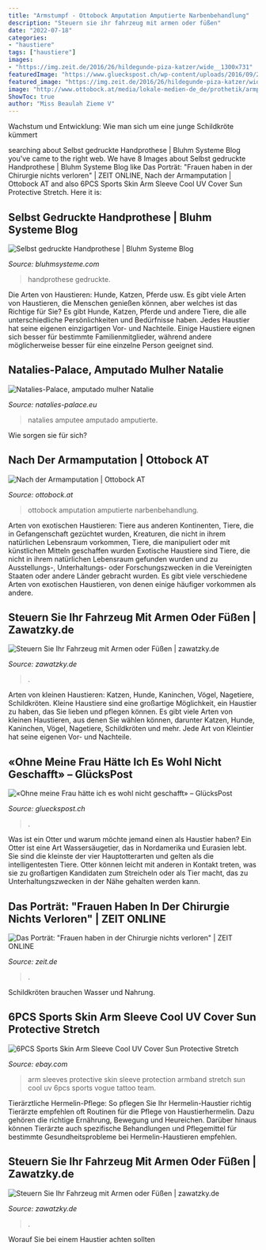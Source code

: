 ```yaml
---
title: "Armstumpf - Ottobock Amputation Amputierte Narbenbehandlung"
description: "Steuern sie ihr fahrzeug mit armen oder füßen"
date: "2022-07-18"
categories:
- "haustiere"
tags: ["haustiere"]
images:
- "https://img.zeit.de/2016/26/hildegunde-piza-katzer/wide__1300x731"
featuredImage: "https://www.glueckspost.ch/wp-content/uploads/2016/09/2016-39-Ganze-Familie-Zgraggen.jpg"
featured_image: "https://img.zeit.de/2016/26/hildegunde-piza-katzer/wide__1300x731"
image: "http://www.ottobock.at/media/lokale-medien-de_de/prothetik/armprothetik/images/anwenderin-im-bad_16_9_teaser_onecolumn.jpg"
ShowToc: true
author: "Miss Beaulah Zieme V"
---
```



Wachstum und Entwicklung: Wie man sich um eine junge Schildkröte kümmert

	

		
searching about Selbst gedruckte Handprothese | Bluhm Systeme Blog you've came to the right web. We have 8 Images about Selbst gedruckte Handprothese | Bluhm Systeme Blog like Das Porträt: &quot;Frauen haben in der Chirurgie nichts verloren&quot; | ZEIT ONLINE, Nach der Armamputation | Ottobock AT and also 6PCS Sports Skin Arm Sleeve Cool UV Cover Sun Protective Stretch. Here it is:
		
    
## Selbst Gedruckte Handprothese | Bluhm Systeme Blog

<img loading=lazy src="https://www.bluhmsysteme.com/blog/wp-content/uploads/2015/07/bionico.jpg" onerror="this.onerror=null;this.src='https://tse4.mm.bing.net/th?id=OIP.GTYbBrWmK5EGVyo-NV-UewHaEv&amp;pid=15.1';" alt="Selbst gedruckte Handprothese | Bluhm Systeme Blog">

_Source: bluhmsysteme.com_

>handprothese gedruckte. 

	

Die Arten von Haustieren: Hunde, Katzen, Pferde usw.
Es gibt viele Arten von Haustieren, die Menschen genießen können, aber welches ist das Richtige für Sie? Es gibt Hunde, Katzen, Pferde und andere Tiere, die alle unterschiedliche Persönlichkeiten und Bedürfnisse haben. Jedes Haustier hat seine eigenen einzigartigen Vor- und Nachteile. Einige Haustiere eignen sich besser für bestimmte Familienmitglieder, während andere möglicherweise besser für eine einzelne Person geeignet sind.

    
## Natalies-Palace, Amputado Mulher Natalie

<img loading=lazy src="http://www.natalies-palace.eu/Pix/Set92_Sample-beinstumpf.jpg" onerror="this.onerror=null;this.src='https://tse4.mm.bing.net/th?id=OIP.TX2ioonTRcOXUmn106avpgHaE7&amp;pid=15.1';" alt="Natalies-Palace, amputado mulher Natalie">

_Source: natalies-palace.eu_

>natalies amputee amputado amputierte. 

	

Wie sorgen sie für sich?

    
## Nach Der Armamputation | Ottobock AT

<img loading=lazy src="http://www.ottobock.at/media/lokale-medien-de_de/prothetik/armprothetik/images/anwenderin-im-bad_16_9_teaser_onecolumn.jpg" onerror="this.onerror=null;this.src='https://tse4.mm.bing.net/th?id=OIP.7LVkOPH-YRYVYPsbfBDvggHaEK&amp;pid=15.1';" alt="Nach der Armamputation | Ottobock AT">

_Source: ottobock.at_

>ottobock amputation amputierte narbenbehandlung. 

	

Arten von exotischen Haustieren: Tiere aus anderen Kontinenten, Tiere, die in Gefangenschaft gezüchtet wurden, Kreaturen, die nicht in ihrem natürlichen Lebensraum vorkommen, Tiere, die manipuliert oder mit künstlichen Mitteln geschaffen wurden
Exotische Haustiere sind Tiere, die nicht in ihrem natürlichen Lebensraum gefunden wurden und zu Ausstellungs-, Unterhaltungs- oder Forschungszwecken in die Vereinigten Staaten oder andere Länder gebracht wurden. Es gibt viele verschiedene Arten von exotischen Haustieren, von denen einige häufiger vorkommen als andere.

    
## Steuern Sie Ihr Fahrzeug Mit Armen Oder Füßen | Zawatzky.de

<img loading=lazy src="https://zawatzky.de/wp-content/uploads/2021/01/lenkhilfen-drehknopf-1.jpg" onerror="this.onerror=null;this.src='https://tse4.mm.bing.net/th?id=OIP.Xk3YieurqVEbXmKyXs3q7wHaFj&amp;pid=15.1';" alt="Steuern Sie Ihr Fahrzeug mit Armen oder Füßen | zawatzky.de">

_Source: zawatzky.de_

>. 

	

Arten von kleinen Haustieren: Katzen, Hunde, Kaninchen, Vögel, Nagetiere, Schildkröten.
Kleine Haustiere sind eine großartige Möglichkeit, ein Haustier zu haben, das Sie lieben und pflegen können. Es gibt viele Arten von kleinen Haustieren, aus denen Sie wählen können, darunter Katzen, Hunde, Kaninchen, Vögel, Nagetiere, Schildkröten und mehr. Jede Art von Kleintier hat seine eigenen Vor- und Nachteile.

    
## «Ohne Meine Frau Hätte Ich Es Wohl Nicht Geschafft» – GlücksPost

<img loading=lazy src="https://www.glueckspost.ch/wp-content/uploads/2016/09/2016-39-Ganze-Familie-Zgraggen.jpg" onerror="this.onerror=null;this.src='https://tse4.mm.bing.net/th?id=OIP.k2cegWV4Eea1CHfKU2JEdAHaEg&amp;pid=15.1';" alt="«Ohne meine Frau hätte ich es wohl nicht geschafft» – GlücksPost">

_Source: glueckspost.ch_

>. 

	

Was ist ein Otter und warum möchte jemand einen als Haustier haben?
Ein Otter ist eine Art Wassersäugetier, das in Nordamerika und Eurasien lebt. Sie sind die kleinste der vier Hauptotterarten und gelten als die intelligentesten Tiere. Otter können leicht mit anderen in Kontakt treten, was sie zu großartigen Kandidaten zum Streicheln oder als Tier macht, das zu Unterhaltungszwecken in der Nähe gehalten werden kann.

    
## Das Porträt: &quot;Frauen Haben In Der Chirurgie Nichts Verloren&quot; | ZEIT ONLINE

<img loading=lazy src="https://img.zeit.de/2016/26/hildegunde-piza-katzer/wide__1300x731" onerror="this.onerror=null;this.src='https://tse3.mm.bing.net/th?id=OIP.c_f97q4UDsaw64gutrOxLgHaEK&amp;pid=15.1';" alt="Das Porträt: &quot;Frauen haben in der Chirurgie nichts verloren&quot; | ZEIT ONLINE">

_Source: zeit.de_

>. 

	

Schildkröten brauchen Wasser und Nahrung.

    
## 6PCS Sports Skin Arm Sleeve Cool UV Cover Sun Protective Stretch

<img loading=lazy src="https://pic.elinkmall.com/HT/HT1140/1%20(2).jpg" onerror="this.onerror=null;this.src='https://tse2.mm.bing.net/th?id=OIP.CJeUsPL9EO6M3rPtUCEmlQHaHa&amp;pid=15.1';" alt="6PCS Sports Skin Arm Sleeve Cool UV Cover Sun Protective Stretch">

_Source: ebay.com_

>arm sleeves protective skin sleeve protection armband stretch sun cool uv 6pcs sports vogue tattoo team. 

	

Tierärztliche Hermelin-Pflege: So pflegen Sie Ihr Hermelin-Haustier richtig
Tierärzte empfehlen oft Routinen für die Pflege von Haustierhermelin. Dazu gehören die richtige Ernährung, Bewegung und Heureichen. Darüber hinaus können Tierärzte auch spezifische Behandlungen und Pflegemittel für bestimmte Gesundheitsprobleme bei Hermelin-Haustieren empfehlen.

    
## Steuern Sie Ihr Fahrzeug Mit Armen Oder Füßen | Zawatzky.de

<img loading=lazy src="https://zawatzky.de/wp-content/uploads/2021/01/lenkhilfen-drehgabel-1.jpg" onerror="this.onerror=null;this.src='https://tse2.mm.bing.net/th?id=OIP.ZUMH28IYojf4WdeTZljJyQHaFj&amp;pid=15.1';" alt="Steuern Sie Ihr Fahrzeug mit Armen oder Füßen | zawatzky.de">

_Source: zawatzky.de_

>. 

	

Worauf Sie bei einem Haustier achten sollten

